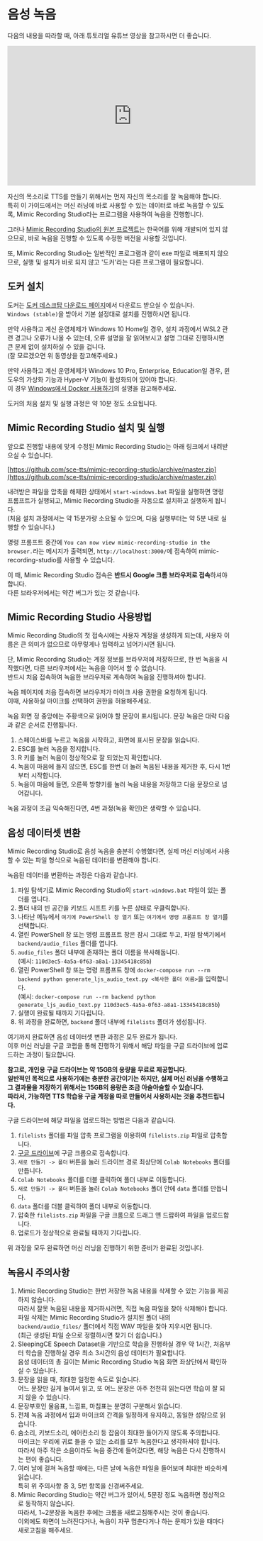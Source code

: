 # 음성 녹음

다음의 내용을 따라할 때, 아래 튜토리얼 유튜브 영상을 참고하시면 더 좋습니다.

<div class="video-container">
    <iframe width="560" height="315" src="https://www.youtube.com/embed/3iZMIprnZOo" frameborder="0" allow="accelerometer; autoplay; encrypted-media; gyroscope; picture-in-picture" allowfullscreen></iframe>
</div>

자신의 목소리로 TTS를 만들기 위해서는 먼저 자신의 목소리를 잘 녹음해야 합니다.  
특히 이 가이드에서는 머신 러닝에 바로 사용할 수 있는 데이터로 바로 녹음할 수 있도록, Mimic Recording Studio라는 프로그램을 사용하여 녹음을 진행합니다.

그러나 [Mimic Recording Studio의 원본 프로젝트](https://github.com/MycroftAI/mimic-recording-studio)는 한국어를 위해 개발되어 있지 않으므로, 바로 녹음을 진행할 수 있도록 수정한 버전을 사용할 것입니다.

또, Mimic Recording Studio는 일반적인 프로그램과 같이 exe 파일로 배포되지 않으므로, 실행 및 설치가 바로 되지 않고 '도커'라는 다른 프로그램이 필요합니다.


## 도커 설치

도커는 [도커 데스크탑 다운로드 페이지](https://www.docker.com/products/docker-desktop)에서 다운로드 받으실 수 있습니다.  
`Windows (stable)`을 받아서 기본 설정대로 설치를 진행하시면 됩니다.

만약 사용하고 계신 운영체제가 Windows 10 Home일 경우, 설치 과정에서 WSL2 관련 경고나 오류가 나올 수 있는데, 오류 설명을 잘 읽어보시고 설명 그대로 진행하시면 큰 문제 없이 설치하실 수 있을 겁니다.  
(잘 모르겠으면 위 동영상을 참고해주세요.)

만약 사용하고 계신 운영체제가 Windows 10 Pro, Enterprise, Education일 경우, 윈도우의 가상화 기능과 Hyper-V 기능이 활성화되어 있어야 합니다.  
이 경우 [Windows에서 Docker 사용하기](https://blog.dalso.org/it/docker/12878)의 설명을 참고해주세요.

도커의 처음 설치 및 실행 과정은 약 10분 정도 소요됩니다.


## Mimic Recording Studio 설치 및 실행

앞으로 진행할 내용에 맞게 수정된 Mimic Recording Studio는 아래 링크에서 내려받으실 수 있습니다.

[https://github.com/sce-tts/mimic-recording-studio/archive/master.zip](https://github.com/sce-tts/mimic-recording-studio/archive/master.zip)

내려받은 파일을 압축을 해제한 상태에서 `start-windows.bat` 파일을 실행하면 명령 프롬프트가 실행되고, Mimic Recording Studio을 자동으로 설치하고 실행하게 됩니다.  
(처음 설치 과정에서는 약 15분가량 소요될 수 있으며, 다음 실행부터는 약 5분 내로 실행할 수 있습니다.)

명령 프롬프트 중간에 `You can now view mimic-recording-studio in the browser.`라는 메시지가 출력되면, `http://localhost:3000/`에 접속하여 mimic-recording-studio를 사용할 수 있습니다.

이 때, Mimic Recording Studio 접속은 **반드시 Google 크롬 브라우저로 접속**하셔야 합니다.  
다른 브라우저에서는 약간 버그가 있는 것 같습니다.


## Mimic Recording Studio 사용방법

Mimic Recording Studio의 첫 접속시에는 사용자 계정을 생성하게 되는데, 사용자 이름은 큰 의미가 없으므로 아무렇게나 입력하고 넘어가시면 됩니다.

단, Mimic Recording Studio는 계정 정보를 브라우저에 저장하므로, 한 번 녹음을 시작했다면, 다른 브라우저에서는 녹음을 이어서 할 수 없습니다.  
반드시 처음 접속하여 녹음한 브라우저로 계속하여 녹음을 진행하셔야 합니다.

녹음 페이지에 처음 접속하면 브라우저가 마이크 사용 권한을 요청하게 됩니다.  
이때, 사용하실 마이크를 선택하여 권한을 허용해주세요.

녹음 화면 정 중앙에는 주황색으로 읽어야 할 문장이 표시됩니다.
문장 녹음은 대략 다음과 같은 순서로 진행됩니다.

1. 스페이스바를 누르고 녹음을 시작하고, 화면에 표시된 문장을 읽습니다.
2. ESC를 눌러 녹음을 정지합니다.
3. R 키를 눌러 녹음이 정상적으로 잘 되었는지 확인합니다.
4. 녹음이 마음에 들지 않으면, ESC를 한번 더 눌러 녹음된 내용을 제거한 후, 다시 1번부터 시작합니다.
5. 녹음이 마음에 들면, 오른쪽 방향키를 눌러 녹음 내용을 저장하고 다음 문장으로 넘어갑니다.

녹음 과정이 조금 익숙해진다면, 4번 과정(녹음 확인)은 생략할 수 있습니다.


## 음성 데이터셋 변환

Mimic Recording Studio로 음성 녹음을 충분히 수행했다면, 실제 머신 러닝에서 사용할 수 있는 파일 형식으로 녹음된 데이터를 변환해야 합니다.

녹음된 데이터를 변환하는 과정은 다음과 같습니다.

1. 파일 탐색기로 Mimic Recording Studio의 `start-windows.bat` 파일이 있는 폴더를 엽니다.
2. 폴더 내의 빈 공간을 키보드 시프트 키를 누른 상태로 우클릭합니다.
3. 나타난 메뉴에서 `여기에 PowerShell 창 열기` 또는 `여기에서 명령 프롬프트 창 열기`를 선택합니다.
4. 열린 PowerShell 창 또는 명령 프롬프트 창은 잠시 그대로 두고, 파일 탐색기에서 `backend/audio_files` 폴더를 엽니다.
5. `audio_files` 폴더 내부에 존재하는 폴더 이름을 복사해둡니다.  
(예시: `110d3ec5-4a5a-0f63-a8a1-13345418c85b`)
6. 열린 PowerShell 창 또는 명령 프롬프트 창에 `docker-compose run --rm backend python generate_ljs_audio_text.py <복사한 폴더 이름>`을 입력합니다.  
(예시: `docker-compose run --rm backend python generate_ljs_audio_text.py 110d3ec5-4a5a-0f63-a8a1-13345418c85b`)
7. 실행이 완료될 때까지 기다립니다.
8. 위 과정을 완료하면, `backend` 폴더 내부에 `filelists` 폴더가 생성됩니다.  

여기까지 완료하면 음성 데이터셋 변환 과정은 모두 완료가 됩니다.  
이후 머신 러닝을 구글 코랩을 통해 진행하기 위해서 해당 파일을 구글 드라이브에 업로드하는 과정이 필요합니다.

**참고로, 개인용 구글 드라이브는 약 15GB의 용량을 무료로 제공합니다.**  
**일반적인 목적으로 사용하기에는 충분한 공간이기는 하지만, 실제 머신 러닝을 수행하고 그 결과물을 저장하기 위해서는 15GB의 용량은 조금 아슬아슬할 수 있습니다.**  
**따라서, 가능하면 TTS 학습용 구글 계정을 따로 만들어서 사용하시는 것을 추천드립니다.**

구글 드라이브에 해당 파일을 업로드하는 방법은 다음과 같습니다.

1. `filelists` 폴더를 파일 압축 프로그램을 이용하여 `filelists.zip` 파일로 압축합니다.
2. [구글 드라이브](http://drive.google.com/)에 구글 크롬으로 접속합니다.
3. `새로 만들기 -> 폴더` 버튼을 눌러 드라이브 경로 최상단에 `Colab Notebooks` 폴더를 만듭니다.
4. `Colab Notebooks` 폴더를 더블 클릭하여 폴더 내부로 이동합니다.
5. `새로 만들기 -> 폴더` 버튼을 눌러 `Colab Notebooks` 폴더 안에 `data` 폴더를 만듭니다.
6. `data` 폴더를 더블 클릭하여 폴더 내부로 이동합니다.
7. 압축한 `filelists.zip` 파일을 구글 크롬으로 드래그 앤 드랍하여 파일을 업로드합니다.
8. 업로드가 정상적으로 완료될 때까지 기다립니다.

위 과정을 모두 완료하면 머신 러닝을 진행하기 위한 준비가 완료된 것입니다.


## 녹음시 주의사항

1. Mimic Recording Studio는 한번 저장한 녹음 내용을 삭제할 수 있는 기능을 제공하지 않습니다.  
따라서 잘못 녹음된 내용을 제거하시려면, 직접 녹음 파일을 찾아 삭제해야 합니다.  
파일 삭제는 Mimic Recording Studio가 설치된 폴더 내의 `backend/audio_files/` 폴더에서 직접 WAV 파일을 찾아 지우시면 됩니다.  
(최근 생성된 파일 순으로 정렬하시면 찾기 더 쉽습니다.)
2. SleepingCE Speech Dataset을 기반으로 학습을 진행하실 경우 약 1시간, 처음부터 학습을 진행하실 경우 최소 3시간의 음성 데이터가 필요합니다.  
음성 데이터의 총 길이는 Mimic Recording Studio 녹음 화면 좌상단에서 확인하실 수 있습니다.
3. 문장을 읽을 때, 최대한 일정한 속도로 읽습니다.  
어느 문장만 길게 늘여서 읽고, 또 어느 문장은 아주 천천히 읽는다면 학습이 잘 되지 않을 수 있습니다.
4. 문장부호인 물음표, 느낌표, 마침표는 분명히 구분해서 읽습니다.  
5. 전체 녹음 과정에서 입과 마이크의 간격을 일정하게 유지하고, 동일한 성량으로 읽습니다.  
6. 숨소리, 키보드소리, 에어컨소리 등 잡음이 최대한 들어가지 않도록 주의합니다.  
마이크는 우리에 귀로 들을 수 있는 소리를 모두 녹음한다고 생각하셔야 합니다.  
따라서 아주 작은 소음이라도 녹음 중간에 들어갔다면, 해당 녹음은 다시 진행하시는 편이 좋습니다.
7. 여러 날에 걸쳐 녹음할 때에는, 다른 날에 녹음한 파일을 들어보며 최대한 비슷하게 읽습니다.  
특히 위 주의사항 중 3, 5번 항목을 신경써주세요.
8. Mimic Recording Studio는 약간 버그가 있어서, 5문장 정도 녹음하면 정상적으로 동작하지 않습니다.  
따라서, 1~2문장을 녹음한 후에는 크롬을 새로고침해주시는 것이 좋습니다.  
이외에도 화면이 느려진다거나, 녹음이 자꾸 멈춘다거나 하는 문제가 있을 때마다 새로고침을 해주세요.